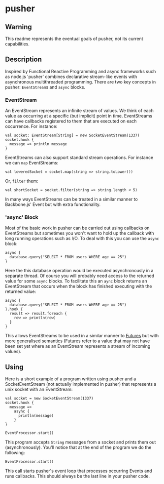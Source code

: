 # pusher

## Warning

This readme represents the eventual goals of pusher, not its current capabilities.

## Description

Inspired by Functional Reactive Programming and async frameworks such as node.js 'pusher' combines declarative stream-like
events with asynchronous multithreaded programming. There are two key concepts in pusher: `EventStream`s and `async` blocks.

### EventStream

An EventStream represents an infinite stream of values. We think of each value as occurring at a specific (but implicit) point in time.
EventStreams can have callbacks registered to them that are executed on each occurrence. For instance:

    val socket: EventStream[String] = new SocketEventStream(1337)
    socket.hook {
      message => println message
    }
    
EventStreams can also support standard stream operations. For instance we can `map` EventStreams:

    val loweredSocket = socket.map(string => string.toLower())
    
Or, `filter` them:
    
    val shortSocket = socket.filter(string => string.length < 5)
    
In many ways EventStreams can be treated in a similar manner to Backbone.js' Event but with extra functionality.

### 'async' Block

Most of the basic work in pusher can be carried out using callbacks on EventStreams but sometimes you won't want to hold up
the callback with long running operations such as I/O. To deal with this you can use the `async` block:

    async {
      database.query("SELECT * FROM users WHERE age == 25")
    }
    
Here the this database operation would be executed asynchronously in a separate thread. Of course you will probably need access to the
returned value for some `async` blocks. To facilitate this an `aync` block returns an EventStream that occurs when the block has finished
executing with the returned value:

    async {
      database.query("SELECT * FROM users WHERE age == 25")
    }.hook {
      result => result.foreach {
        row => println(row)
      }
    }
    
This allows EventStreams to be used in a similar manner to [Futures](http://docs.scala-lang.org/sips/pending/futures-promises.html)
but with more generalised semantics (Futures refer to a value that may not have been set yet where as an EventStream represents a 
stream of incoming values).
    
## Using

Here is a short example of a program written using pusher and a SocketEventStream (not actually implemented in pusher) that represents a unix socket
with an EventStream:

    val socket = new SocketEventStream(1337)
    socket.hook {
      message =>
        async {
          println(message)
        }
    }
    
    EventProcessor.start()
    
This program accepts `String` messages from a socket and prints them out (asynchronously). You'll notice that at the end of the program we do the following:

    EventProcessor.start()
    
This call starts pusher's event loop that processes occurring Events and runs callbacks. This should always be the last line in your pusher code.